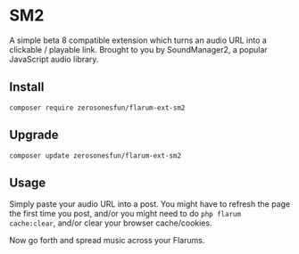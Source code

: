 # SM2

A simple beta 8 compatible extension which turns an audio URL into a clickable / playable link. Brought to you by SoundManager2, a popular JavaScript audio library.

## Install

`composer require zerosonesfun/flarum-ext-sm2`

## Upgrade

`composer update zerosonesfun/flarum-ext-sm2`

## Usage

Simply paste your audio URL into a post. You might have to refresh the page the first time you post, and/or you might need to do `php flarum cache:clear`, and/or clear your browser cache/cookies.

Now go forth and spread music across your Flarums.
